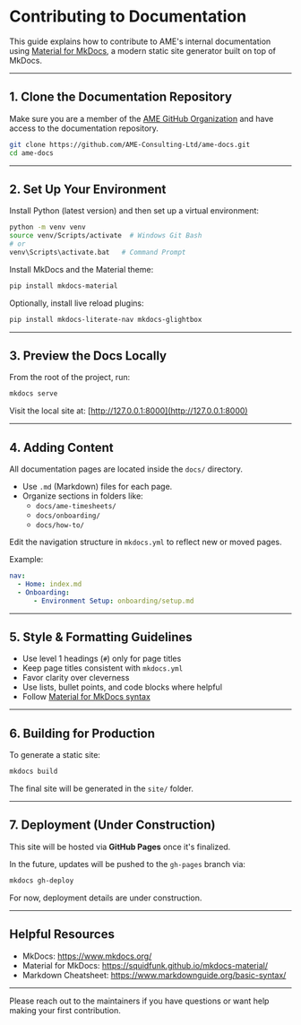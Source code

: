 # Contributing to Documentation

This guide explains how to contribute to AME's internal documentation using [Material for MkDocs](https://squidfunk.github.io/mkdocs-material/), a modern static site generator built on top of MkDocs.

---

## 1. Clone the Documentation Repository

Make sure you are a member of the [AME GitHub Organization](https://github.com/AME-Consulting-Ltd) and have access to the documentation repository.

```sh
git clone https://github.com/AME-Consulting-Ltd/ame-docs.git
cd ame-docs
```

---

## 2. Set Up Your Environment

Install Python (latest version) and then set up a virtual environment:

```sh
python -m venv venv
source venv/Scripts/activate  # Windows Git Bash
# or
venv\Scripts\activate.bat   # Command Prompt
```

Install MkDocs and the Material theme:

```sh
pip install mkdocs-material
```

Optionally, install live reload plugins:

```sh
pip install mkdocs-literate-nav mkdocs-glightbox
```

---

## 3. Preview the Docs Locally

From the root of the project, run:

```sh
mkdocs serve
```

Visit the local site at: [http://127.0.0.1:8000](http://127.0.0.1:8000)

---

## 4. Adding Content

All documentation pages are located inside the `docs/` directory.

- Use `.md` (Markdown) files for each page.
- Organize sections in folders like:
  - `docs/ame-timesheets/`
  - `docs/onboarding/`
  - `docs/how-to/`

Edit the navigation structure in `mkdocs.yml` to reflect new or moved pages.

Example:

```yaml
nav:
  - Home: index.md
  - Onboarding:
      - Environment Setup: onboarding/setup.md
```

---

## 5. Style & Formatting Guidelines

- Use level 1 headings (`#`) only for page titles
- Keep page titles consistent with `mkdocs.yml`
- Favor clarity over cleverness
- Use lists, bullet points, and code blocks where helpful
- Follow [Material for MkDocs syntax](https://squidfunk.github.io/mkdocs-material/reference/)

---

## 6. Building for Production

To generate a static site:

```sh
mkdocs build
```

The final site will be generated in the `site/` folder.

---

## 7. Deployment (Under Construction)

This site will be hosted via **GitHub Pages** once it's finalized.

In the future, updates will be pushed to the `gh-pages` branch via:

```sh
mkdocs gh-deploy
```

For now, deployment details are under construction.

---

## Helpful Resources

- MkDocs: https://www.mkdocs.org/
- Material for MkDocs: https://squidfunk.github.io/mkdocs-material/
- Markdown Cheatsheet: https://www.markdownguide.org/basic-syntax/

---

Please reach out to the maintainers if you have questions or want help making your first contribution.

